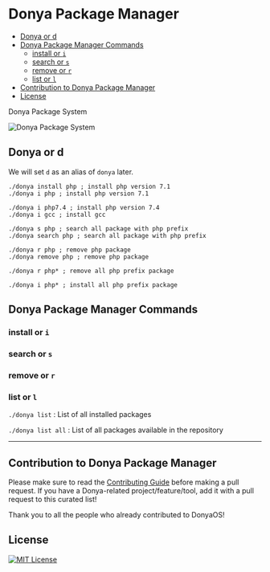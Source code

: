 # Donya Package Manager

- [Donya or d](#donya-or-d)
- [Donya Package Manager Commands](#donya-package-manager-commands)
  - [install or `i`](#install-or-i)
  - [search or `s`](#search-or-s)
  - [remove or `r`](#remove-or-r)
  - [list or `l`](#list-or-l)
- [Contribution to Donya Package Manager](#contribution-to-donya-package-manager)
- [License](#license)

Donya Package System

![Donya Package System](https://user-images.githubusercontent.com/2658040/91432025-65355380-e876-11ea-8b4c-400b0aa77a4d.jpg)

## Donya or d

We will set `d` as an alias of `donya` later.

```
./donya install php ; install php version 7.1
./donya i php ; install php version 7.1

./donya i php7.4 ; install php version 7.4
./donya i gcc ; install gcc

./donya s php ; search all package with php prefix
./donya search php ; search all package with php prefix

./donya r php ; remove php package
./donya remove php ; remove php package

./donya r php* ; remove all php prefix package

./donya i php* ; install all php prefix package
```

## Donya Package Manager Commands

### install or `i`

### search or `s`

### remove or `r`

### list or `l`

`./donya list` : List of all installed packages

`./donya list all` : List of all packages available in the repository

-----------

## Contribution to Donya Package Manager

Please make sure to read the [Contributing Guide](CONTRIBUTING.md) before making a pull request. If you have a Donya-related project/feature/tool, add it with a pull request to this curated list!

Thank you to all the people who already contributed to DonyaOS!

## License

[![MIT License](https://img.shields.io/github/license/DonyaOS/PackageManager)](LICENSE)
